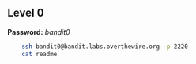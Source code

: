 
## Level 0 ##

**Password:** *bandit0*

```bash
	ssh bandit0@bandit.labs.overthewire.org -p 2220
	cat readme
```
